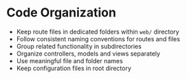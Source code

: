 # Code Organization

* Keep route files in dedicated folders within `web/` directory
* Follow consistent naming conventions for routes and files
* Group related functionality in subdirectories
* Organize controllers, models and views separately
* Use meaningful file and folder names
* Keep configuration files in root directory
